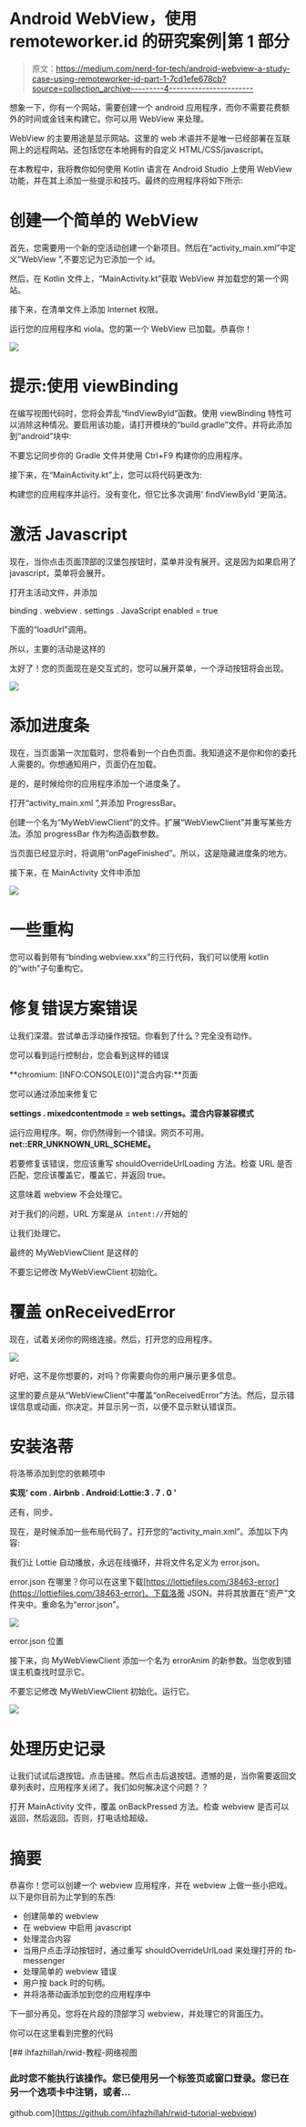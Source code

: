 # Android WebView，使用 remoteworker.id 的研究案例|第 1 部分

> 原文：<https://medium.com/nerd-for-tech/android-webview-a-study-case-using-remoteworker-id-part-1-7cd1efe678cb?source=collection_archive---------4----------------------->

想象一下，你有一个网站，需要创建一个 android 应用程序，而你不需要花费额外的时间或金钱来构建它。你可以用 WebView 来处理。

WebView 的主要用途是显示网站。这里的 web 术语并不是唯一已经部署在互联网上的远程网站。还包括您在本地拥有的自定义 HTML/CSS/javascript。

在本教程中，我将教你如何使用 Kotlin 语言在 Android Studio 上使用 WebView 功能，并在其上添加一些提示和技巧。最终的应用程序将如下所示:

# 创建一个简单的 WebView

首先，您需要用一个新的空活动创建一个新项目。然后在“activity_main.xml”中定义“WebView ”,不要忘记为它添加一个 id。

然后，在 Kotlin 文件上，“MainActivity.kt”获取 WebView 并加载您的第一个网站。

接下来，在清单文件上添加 Internet 权限。

运行您的应用程序和 viola。您的第一个 WebView 已加载。恭喜你！

![](img/0e993babec7e1a34fbec78480723d3bf.png)

# 提示:使用 viewBinding

在编写视图代码时，您将会弄乱“findViewById”函数。使用 viewBinding 特性可以消除这种情况。要启用该功能，请打开模块的“build.gradle”文件。并将此添加到“android”块中:

不要忘记同步你的 Gradle 文件并使用 Ctrl+F9 构建你的应用程序。

接下来，在“MainActivity.kt”上，您可以将代码更改为:

构建您的应用程序并运行。没有变化，但它比多次调用' findViewById '更简洁。

# 激活 Javascript

现在，当你点击页面顶部的汉堡包按钮时，菜单并没有展开。这是因为如果启用了 javascript，菜单将会展开。

打开主活动文件，并添加

binding . webview . settings . JavaScript enabled = true

下面的“loadUrl”调用。

所以，主要的活动是这样的

太好了！您的页面现在是交互式的，您可以展开菜单，一个浮动按钮将会出现。

![](img/2496b24107fdf9752f8982b4a000a9f9.png)

# 添加进度条

现在，当页面第一次加载时，您将看到一个白色页面。我知道这不是你和你的委托人需要的。你想通知用户，页面仍在加载。

是的，是时候给你的应用程序添加一个进度条了。

打开“activity_main.xml ”,并添加 ProgressBar。

创建一个名为“MyWebViewClient”的文件。扩展“WebViewClient”并重写某些方法。添加 progressBar 作为构造函数参数。

当页面已经显示时，将调用“onPageFinished”。所以，这是隐藏进度条的地方。

接下来，在 MainActivity 文件中添加

![](img/efd2c16ba34d9bbec4afef29bff2b1d2.png)

# 一些重构

您可以看到带有“binding.webview.xxx”的三行代码，我们可以使用 kotlin 的“with”子句重构它。

# 修复错误方案错误

让我们深潜。尝试单击浮动操作按钮。你看到了什么？完全没有动作。

您可以看到运行控制台，您会看到这样的错误

**chromium: [INFO:CONSOLE(0)]"混合内容:**页面

您可以通过添加来修复它

**settings . mixedcontentmode = web settings。混合内容兼容模式**

运行应用程序。啊，你仍然得到一个错误。网页不可用。 **net::ERR_UNKNOWN_URL_SCHEME。**

若要修复该错误，您应该重写 shouldOverrideUrlLoading 方法。检查 URL 是否匹配，您应该覆盖它，覆盖它，并返回 true。

这意味着 webview 不会处理它。

对于我们的问题，URL 方案是从` intent://`开始的

让我们处理它。

最终的 MyWebViewClient 是这样的

不要忘记修改 MyWebViewClient 初始化。

# 覆盖 onReceivedError

现在，试着关闭你的网络连接。然后，打开您的应用程序。

![](img/4e15d74ae6a3f0b786bc1fcf061b05fe.png)

好吧，这不是你想要的，对吗？你需要向你的用户展示更多信息。

这里的要点是从“WebViewClient”中覆盖“onReceivedError”方法。然后，显示错误信息或动画，你决定。并显示另一页，以便不显示默认错误页。

# 安装洛蒂

将洛蒂添加到您的依赖项中

**实现' com . Airbnb . Android:Lottie:3 . 7 . 0 '**

还有，同步。

现在，是时候添加一些布局代码了。打开您的“activity_main.xml”。添加以下内容:

我们让 Lottie 自动播放，永远在线循环，并将文件名定义为 error.json。

error.json 在哪里？你可以在这里下载[https://lottiefiles.com/38463-error](https://lottiefiles.com/38463-error)。下载洛蒂 JSON。并将其放置在“资产”文件夹中。重命名为“error.json”。

![](img/a15eb84192714dd92afbf8187b0e0c34.png)

error.json 位置

接下来，向 MyWebViewClient 添加一个名为 errorAnim 的新参数。当您收到错误主机查找时显示它。

不要忘记修改 MyWebViewClient 初始化。运行它。

![](img/4416735ca2e43a8503070b84462923fd.png)

# 处理历史记录

让我们试试后退按钮。点击链接。然后点击后退按钮。遗憾的是，当你需要返回文章列表时，应用程序关闭了。我们如何解决这个问题？？

打开 MainActivity 文件，覆盖 onBackPressed 方法。检查 webview 是否可以返回，然后返回。否则，打电话给超级。

# 摘要

恭喜你！您可以创建一个 webview 应用程序，并在 webview 上做一些小把戏。以下是你目前为止学到的东西:

*   创建简单的 webview
*   在 webview 中启用 javascript
*   处理混合内容
*   当用户点击浮动按钮时，通过重写 shouldOverrideUrlLoad 来处理打开的 fb-messenger
*   处理简单的 webview 错误
*   用户按 back 时的句柄。
*   并将洛蒂动画添加到您的应用程序中

下一部分再见。您将在片段的顶部学习 webview，并处理它的背面压力。

你可以在这里看到完整的代码

[](https://github.com/ihfazhillah/rwid-tutorial-webview) [## ihfazhillah/rwid-教程-网络视图

### 此时您不能执行该操作。您已使用另一个标签页或窗口登录。您已在另一个选项卡中注销，或者…

github.com](https://github.com/ihfazhillah/rwid-tutorial-webview)